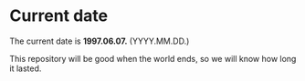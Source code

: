 # Current date

The current date is **1997.06.07.** (YYYY.MM.DD.)

This repository will be good when the world ends, so we will know how long it lasted.